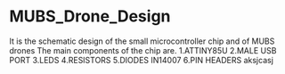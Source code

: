 # MUBS_Drone_Design
It is the schematic design of the small microcontroller chip and of MUBS drones
The main components of the chip are.
1.ATTINY85U
2.MALE USB PORT
3.LEDS
4.RESISTORS
5.DIODES IN14007
6.PIN HEADERS
aksjcasj

